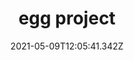 ---
title: egg project
coverImage: /uploads/egg.jpg
date: 2021-05-09T12:05:41.342Z
images:
  -  image: /uploads/egg.jpg
     details: egg1, 50cm x 100cm, canvas
  -  image: /uploads/egg2.jpg
     details: egg2
  -  image: /uploads/eggs.jpg
     details: egg3
---
